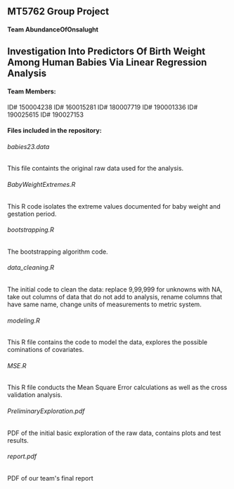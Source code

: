## MT5762 Group Project
#### Team AbundanceOfOnsalught

## Investigation Into Predictors Of Birth Weight Among Human Babies Via Linear Regression Analysis


#### Team Members:
ID# 150004238
ID# 160015281
ID# 180007719
ID# 190001336
ID# 190025615
ID# 190027153
</br>

#### Files included in the repository:

###### babies23.data
This file containts the original raw data used for the analysis.

###### BabyWeightExtremes.R
This R code isolates the extreme values documented for baby weight and gestation period.

###### bootstrapping.R
The bootstrapping algorithm code.

###### data_cleaning.R
The initial code to clean the data: replace 9,99,999 for unknowns with NA, take out columns of data that do not add to analysis, rename columns that have same name, change units of measurements to metric system.

###### modeling.R
This R file contains the code to model the data, explores the possible cominations of covariates. 

###### MSE.R
This R file conducts the Mean Square Error calculations as well as the cross validation analysis.

###### PreliminaryExploration.pdf
PDF of the initial basic exploration of the raw data, contains plots and test results.

###### report.pdf
PDF of our team's final report
